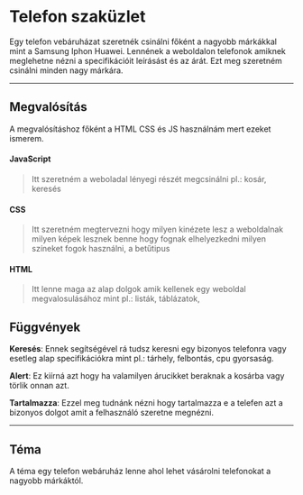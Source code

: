 # Telefon szaküzlet 

Egy telefon vebáruházat szeretnék csinálni főként a nagyobb márkákkal mint a Samsung Iphon Huawei. Lennének a weboldalon telefonok amiknek meglehetne nézni a specifikációit leírásást és az árát. Ezt meg szeretném  csinálni minden nagy márkára. 

---

## Megvalósítás 

A megvalósításhoz főként  a HTML CSS és JS használnám mert ezeket ismerem.

#### JavaScript

> Itt szeretném a weboladal lényegi részét megcsinálni pl.: kosár, keresés

#### CSS 

> Itt szeretném megtervezni hogy milyen kinézete lesz a weboldalnak milyen képek lesznek benne hogy fognak elhelyezkedni milyen színeket fogok használni, a betűtipus

#### HTML

> Itt lenne maga az alap dolgok amik kellenek egy weboldal megvalosulásához mint pl.: listák, táblázatok, 


## Függvények 

 **Keresés**: Ennek segítségével rá tudsz keresni egy bizonyos telefonra vagy esetleg alap specifikációkra mint pl.: tárhely, felbontás, cpu gyorsaság.


 **Alert**: Ez kiírná azt hogy ha valamilyen árucikket beraknak a kosárba vagy törlik onnan azt. 

 **Tartalmazza**: Ezzel meg tudnánk nézni hogy tartalmazza e a telefen azt a bizonyos dolgot amit a felhasználó szeretne megnézni. 


---

## Téma

A téma egy telefon webáruház lenne ahol lehet vásárolni telefonokat a nagyobb márkáktól.
